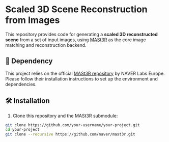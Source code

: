 # Scaled 3D Scene Reconstruction from Images

This repository provides code for generating a **scaled 3D reconstructed scene** from a set of input images, using [MASt3R](https://github.com/naver/mast3r.git) as the core image matching and reconstruction backend.

## 🧩 Dependency

This project relies on the official [MASt3R repository](https://github.com/naver/mast3r.git) by NAVER Labs Europe.  
Please follow their installation instructions to set up the environment and dependencies.

## 🛠️ Installation

1. Clone this repository and the MASt3R submodule:

```bash
git clone https://github.com/your-username/your-project.git
cd your-project
git clone --recursive https://github.com/naver/mast3r.git
```